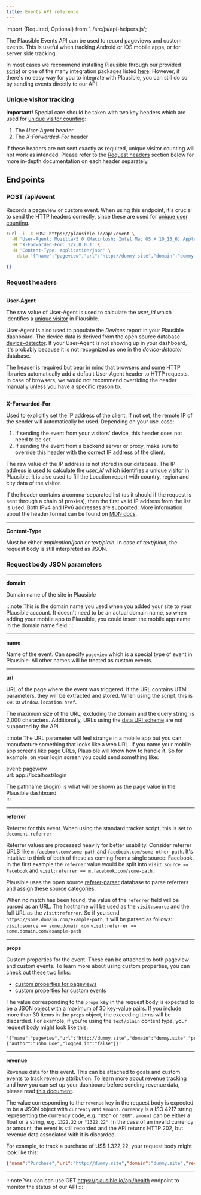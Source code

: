 ```yaml
---
title: Events API reference
---
```


import {Required, Optional} from '../src/js/api-helpers.js';

The Plausible Events API can be used to record pageviews and custom events. This is useful when tracking Android or iOS mobile apps, or for server side tracking.

In most cases we recommend installing Plausible through our provided [script](/docs/plausible-script) or one of the many
integration packages listed [here](/docs/integration-guides). However, if there's no easy way for you to integrate with Plausible, you can still do so by sending events directly to our API.

### Unique visitor tracking

**Important!** Special care should be taken with two key headers which are used for [unique visitor counting](https://plausible.io/data-policy#how-we-count-unique-users-without-cookies):
1. The _User-Agent_ header
2. The _X-Forwarded-For_ header

If these headers are not sent exactly as required, unique visitor counting will not work as intended. Please refer to the [Request headers](#request-headers) section below for more in-depth documentation on each header separately.


## Endpoints
### POST /api/event

Records a pageview or custom event. When using this endpoint, it's crucial to send the HTTP headers correctly, since these are used for [unique user counting](https://plausible.io/data-policy#how-we-count-unique-users-without-cookies).

```bash title="Try it yourself"
curl -i -X POST https://plausible.io/api/event \
  -H 'User-Agent: Mozilla/5.0 (Macintosh; Intel Mac OS X 10_15_6) AppleWebKit/537.36 (KHTML, like Gecko) Chrome/85.0.4183.121 Safari/537.36 OPR/71.0.3770.284' \
  -H 'X-Forwarded-For: 127.0.0.1' \
  -H 'Content-Type: application/json' \
  --data '{"name":"pageview","url":"http://dummy.site","domain":"dummy.site"}'
```

```json title="Response 202 Accepted"
{}
```

### Request headers

<hr / >

**User-Agent** <Required />

The raw value of User-Agent is used to calculate the *user_id* which identifies a [unique visitor](https://plausible.io/data-policy#how-we-count-unique-users-without-cookies)
in Plausible.

User-Agent is also used to populate the _Devices_ report in your Plausible dashboard. The device data is derived from the open source database [device-detector](https://github.com/matomo-org/device-detector). If your User-Agent is not showing up in your dashboard, it's probably because it is not recognized as one in the _device-detector_ database.

The header is required but bear in mind that browsers and some HTTP libraries automatically add a default User-Agent header to HTTP requests. In case of browsers, we would not recommend overriding the header manually unless you have a specific reason to.

<hr / >

**X-Forwarded-For** <Optional />

Used to explicitly set the IP address of the client. If not set, the remote IP of the sender will automatically be used. Depending on your use-case:
1. If sending the event from your visitors' device, this header does not need to be set
2. If sending the event from a backend server or proxy, make sure to override this header with the correct IP address of the client.


The raw value of the IP address is not stored in our database. The IP address is used to calculate the *user_id* which identifies a [unique visitor](https://plausible.io/data-policy#how-we-count-unique-users-without-cookies) in Plausible. It is also used to fill the Location report with country, region and city data of the visitor.

If the header contains a comma-separated list (as it should if the request is sent through a chain of proxies), then the first valid IP address from the list is used. Both IPv4 and IPv6 addresses are supported. More information about the header format can be found on [MDN docs](https://developer.mozilla.org/en-US/docs/Web/HTTP/Headers/X-Forwarded-For).

<hr / >

**Content-Type** <Required />

Must be either *application/json* or *text/plain*. In case of *text/plain*, the request body is still interpreted as JSON.


### Request body JSON parameters
<hr / >

**domain** <Required />

Domain name of the site in Plausible

:::note
This is the domain name you used when you added your site to your Plausible account. It doesn't need to be an actual domain name, so when adding your mobile app to Plausible, you could insert the mobile app name in the domain name field
:::
<hr / >

**name** <Required />

Name of the event. Can specify `pageview` which is a special type of event in Plausible. All other names will be treated as
custom events.
<hr / >

**url** <Required />

URL of the page where the event was triggered. If the URL contains UTM parameters, they will be extracted and stored. When using the script, this is set to `window.location.href`.

The maximum size of the URL, excluding the domain and the query string, is 2,000 characters. Additionally, URLs using the [data URI scheme](https://developer.mozilla.org/en-US/docs/Web/HTTP/Basics_of_HTTP/Data_URLs) are not supported by the API.

:::note
The URL parameter will feel strange in a mobile app but you can manufacture something that looks like a web URL. If you name your mobile app screens like page URLs, Plausible will know how to handle it. So for example, on your login screen you could send something like:  

event: pageview  
url: app://localhost/login  

The pathname (/login) is what will be shown as the page value in the Plausible dashboard.  
:::
<hr / >

**referrer** <Optional />

Referrer for this event. When using the standard tracker script, this is set to `document.referrer`

Referrer values are processed heavily for better usability. Consider referrer
URLS like `m.facebook.com/some-path` and `facebook.com/some-other-path`. It's intuitive to think of both of these as coming from a single source: Facebook. In the first example the `referrer` value would be split into `visit:source == Facebook` and `visit:referrer == m.facebook.com/some-path`.

Plausible uses the open source [referer-parser](https://github.com/snowplow-referer-parser/referer-parser) database to parse referrers and assign these source categories.

When no match has been found, the value of the `referrer` field will be parsed as an URL. The hostname will be used as the `visit:source` and the full URL as the `visit:referrer`.
So if you send `https://some.domain.com/example-path`, it will be parsed as follows:
`visit:source == some.domain.com`
`visit:referrer == some.domain.com/example-path`
<hr / >

**props** <Optional />

Custom properties for the event. These can be attached to both pageview and custom events. To learn more about using custom properties, you can check out these two links:

* [custom properties for pageviews](https://plausible.io/docs/custom-pageview-props)
* [custom properties for custom events](https://plausible.io/docs/custom-event-goals#using-custom-props)

The value corresponding to the `props` key in the request body is expected to be a JSON object with a maximum of 30 key-value pairs. If you include more than 30 items in the `props` object, the exceeding items will be discarded. For example, if you're using the `text/plain` content type, your request body might look like this:

```
'{"name":"pageview","url":"http://dummy.site","domain":"dummy.site","props":{"author":"John Doe","logged_in":"false"}}'
```
<hr / >

**revenue** <Optional />

Revenue data for this event. This can be attached to goals and custom events to track revenue attribution. To learn more about revenue tracking and how you can set up your dashboard before sending revenue data, please read [this document](ecommerce-revenue-tracking.md).

The value corresponding to the `revenue` key in the request body is expected to be a JSON object with `currency` and `amount`. `currency` is a ISO 4217 string representing the currency code, e.g. `"USD"` or `"EUR"`. `amount` can be either a float or a string, e.g. `1322.22` or `"1322.22"`. In the case of an invalid currency or amount, the event is still recorded and the API returns HTTP 202, but revenue data associated with it is discarded.

For example, to track a purchase of US$ 1.322,22, your request body might look like this:

```json
{"name":"Purchase","url":"http://dummy.site","domain":"dummy.site","revenue":{"currency":"USD","amount":"1322.22"}}
```
<hr / >

:::note
You can can use GET https://plausible.io/api/health endpoint to monitor the status of our API
:::
